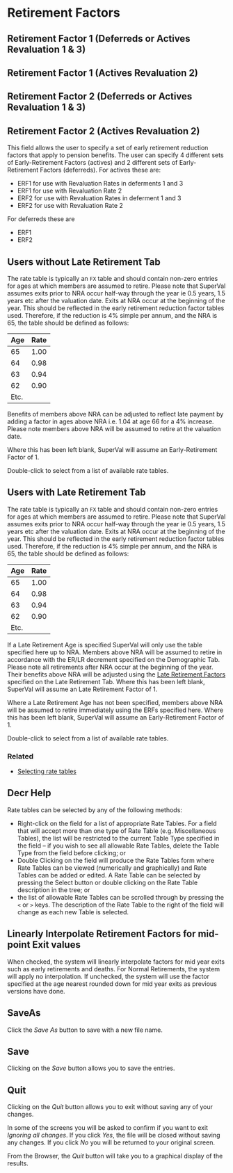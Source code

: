 # Retirement Factors



## Retirement Factor 1 (Deferreds or Actives Revaluation 1 & 3)

## Retirement Factor 1 (Actives Revaluation 2)

## Retirement Factor 2 (Deferreds or Actives Revaluation 1 & 3)

## Retirement Factor 2 (Actives Revaluation 2)

This field allows the user to specify a set of early retirement
reduction factors that apply to pension benefits. The user can specify 4
different sets of Early-Retirement Factors (actives) and 2 different
sets of Early-Retirement Factors (deferreds). For actives these are:

-   ERF1 for use with Revaluation Rates in deferments 1 and 3
-   ERF1 for use with Revaluation Rate 2
-   ERF2 for use with Revaluation Rates in deferment 1 and 3
-   ERF2 for use with Revaluation Rate 2

For deferreds these are

-   ERF1
-   ERF2

## Users without Late Retirement Tab

The rate table is typically an `FX` table and should contain non-zero
entries for ages at which members are assumed to retire. Please note
that SuperVal assumes exits prior to NRA occur half-way through the year
ie 0.5 years, 1.5 years etc after the valuation date. Exits at NRA occur
at the beginning of the year. This should be reflected in the early
retirement reduction factor tables used. Therefore, if the reduction is
4% simple per annum, and the NRA is 65, the table should be defined as
follows:

Age  | Rate
-----|-----
65   | 1.00
64   | 0.98
63   | 0.94
62   | 0.90
Etc. | 

Benefits of members above NRA can be adjusted to reflect late payment by
adding a factor in ages above NRA i.e. 1.04 at age 66 for a 4% increase.
Please note members above NRA will be assumed to retire at the valuation
date.

Where this has been left blank, SuperVal will assume an Early-Retirement
Factor of 1.

Double-click to select from a list of available rate tables.


## Users with Late Retirement Tab

The rate table is typically an `FX` table and should contain non-zero
entries for ages at which members are assumed to retire. Please note
that SuperVal assumes exits prior to NRA occur half-way through the year
ie 0.5 years, 1.5 years etc after the valuation date. Exits at NRA occur
at the beginning of the year. This should be reflected in the early
retirement reduction factor tables used. Therefore, if the reduction is
4% simple per annum, and the NRA is 65, the table should be defined as
follows:

Age  | Rate
-----|-----
65   | 1.00
64   | 0.98
63   | 0.94
62   | 0.90
Etc. | 

If a Late Retirement Age is specified SuperVal will only use the table
specified here up to NRA. Members above NRA will be assumed to retire in
accordance with the ER/LR decrement specified on the Demographic Tab.
Please note all retirements after NRA occur at the beginning of the
year. Their benefits above NRA will be adjusted using the [Late
Retirement Factors](actives_basis+lrtab.md) specified on the Late
Retirement Tab. Where this has been left blank, SuperVal will assume an
Late Retirement Factor of 1.

Where a Late Retirement Age has not been specified, members above NRA
will be assumed to retire immediately using the ERFs specified here.
Where this has been left blank, SuperVal will assume an Early-Retirement
Factor of 1.

Double-click to select from a list of available rate tables.

### Related



-   [Selecting rate tables](selecting_rate_tables.md)

## Decr Help

Rate tables can be selected by any of the following methods:

-   Right-click on the field for a list of appropriate Rate Tables. For
    a field that will accept more than one type of Rate Table (e.g.
    Miscellaneous Tables), the list will be restricted to the current
    Table Type specified in the field – if you wish to see all allowable
    Rate Tables, delete the Table Type from the field before clicking;
    or
-   Double Clicking on the field will produce the Rate Tables form where
    Rate Tables can be viewed (numerically and graphically) and Rate
    Tables can be added or edited. A Rate Table can be selected by
    pressing the Select button or double clicking on the Rate Table
    description in the tree; or
-   the list of allowable Rate Tables can be scrolled through by
    pressing the `<` or `>` keys. The description of the Rate Table to
    the right of the field will change as each new Table is selected.

## Linearly Interpolate Retirement Factors for mid-point Exit values

When checked, the system will linearly interpolate factors for mid year
exits such as early retirements and deaths. For Normal Retirements, the
system will apply no interpolation. If unchecked, the system will use
the factor specified at the age nearest rounded down for mid year exits
as previous versions have done.

## SaveAs

Click the _Save As_ button to save with a new file name.

## Save

Clicking on the _Save_ button allows you to save the entries.

## Quit

Clicking on the _Quit_ button allows you to exit without saving any of
your changes.

In some of the screens you will be asked to confirm if you want to exit
_Ignoring all changes_. If you click _Yes_, the file will be closed
without saving any changes. If you click _No_ you will be returned to your
original screen.

From the Browser, the _Quit_ button will take you to a graphical display
of the results.
